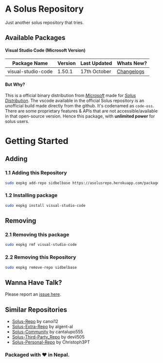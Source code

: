 # A Solus Repository

Just another solus repository that tries.

## Available Packages

#### Visual Studio Code (Microsoft Version)

| Package Name | Version | Last Updated | Whats New?
|-|-|-|-|
| visual-studio-code | 1.50.1 | 17th October | [Changelogs](https://github.com/microsoft/vscode/releases/tag/1.50.1) |

#### But Why?

This is a official binary distribution from [*Microsoft*](https://code.visualstudio.com/) made for [*Solus Distribution*](https://getsol.us/home/). The vscode available in the official Solus repository is an unofficial build made directly from the github. It's codenamed as `code-oss`. There are some proprietary features & APIs that are not accessible/available in that open-source version. Hence this package, with **unlimited power** for solus users.


# Getting Started

## Adding

### 1.1 Adding this Repository

```bash
sudo eopkg add-repo sidbelbase https://asolusrepo.herokuapp.com/packages/eopkg-index.xml.xz
```

### 1.2 Installing package

```bash
sudo eopkg install visual-studio-code
```

## Removing

### 2.1 Removing this package

```bash
sudo eopkg rmf visual-studio-code
```

### 2.2 Removing this Repository

```bash
sudo eopkg remove-repo sidbelbase
```

## Wanna Have Talk?

Please report an [issue here](https://github.com/sidbelbase/a-solus-repo/issues/new).

## Similar Repositories

*  [Solus-Repo](https://github.com/canoi12/solus-repo) by canoi12
*  [Solus-Extra-Repo](https://github.com/algent-al/solus-extra-repo) by algent-al
*  [Solus-Community](https://github.com/cantalupo555/repo-solus) by cantalupo555
*  [Solus-Third-Party_Repo](https://gitlab.com/devil505/solus-3rd-party-repo) by devil505
*  [Solus-Personal-Repo](https://github.com/Christoph3PT/solus-personal-repo) by Christoph3PT

### Packaged with ❤️ in Nepal.
